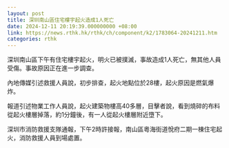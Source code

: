 ```yaml
---
layout: post
title: 深圳南山區住宅樓宇起火造成1人死亡
date: 2024-12-11 20:19:39.000000000 +08:00
link: https://news.rthk.hk/rthk/ch/component/k2/1783064-20241211.htm
categories: rthk
---
```


深圳南山區下午有住宅樓宇起火，明火已被撲滅，事故造成1人死亡，無其他人員受傷。事故原因正在進一步調查。 

內地傳媒引述救援人員說，初步排查，起火地點位於28樓，起火原因是燃氣爆炸。

報道引述物業工作人員說，起火建築物樓高40多層，目擊者說，看到燒碎的布料從起火樓層掉落，約1分鐘後，有一人從起火樓層附近墮下。

深圳市消防救援支隊通報，下午2時許接報，南山區粵海街道悅府二期一棟住宅起火，消防救援人員到場處置。
